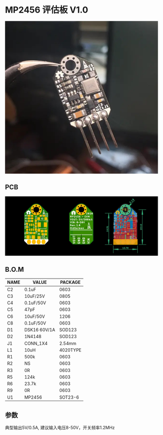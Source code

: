 # MP2456 评估板 V1.0 

![](https://github.com/oldgerman/MP2456_EVM_V1/blob/master/image/MP2456_EVM_V1_Module.JPG)

## PCB

![](https://github.com/oldgerman/MP2456_EVM_V1/blob/master/image/MP2456_EVM_V1.jpg)

## B.O.M

| NAME | VALUE        | PACKAGE  |
| ---- | ------------ | -------- |
| C2   | 0.1uF        | 0603     |
| C3   | 10uF/25V     | 0805     |
| C4   | 0.1uF/50V    | 0603     |
| C5   | 47pF         | 0603     |
| C6   | 10uF/50V     | 1206     |
| C8   | 0.1uF/50V    | 0603     |
| D1   | DSK16 60V/1A | SOD123   |
| D2   | 1N4148       | SOD123   |
| J1   | CONN_1X4     | 2.54mm   |
| L1   | 10uH         | 4020TYPE |
| R1   | 500k         | 0603     |
| R2   | NS           | 0603     |
| R3   | 0R           | 0603     |
| R5   | 124k         | 0603     |
| R6   | 23.7k        | 0603     |
| R9   | 0R           | 0603     |
| U1   | MP2456       | SOT23-6  |

## 参数

典型输出5V/0.5A, 建议输入电压8-50V，开关频率1.2MHz
